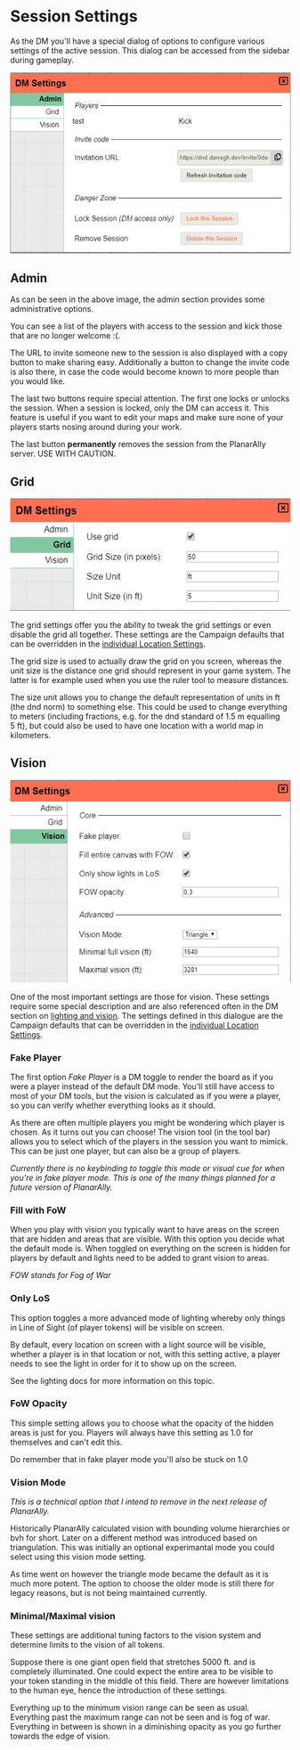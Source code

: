 # Session Settings

As the DM you'll have a special dialog of options to configure various settings of the active session.
This dialog can be accessed from the sidebar during gameplay.

![](./settings.png)

## Admin

As can be seen in the above image, the admin section provides some administrative options.

You can see a list of the players with access to the session and kick those that are no longer welcome :(.

The URL to invite someone new to the session is also displayed with a copy button to make sharing easy.
Additionally a button to change the invite code is also there, in case the code would become known to more people than you would like.

The last two buttons require special attention. The first one locks or unlocks the session.  When a session is locked, only the DM can access it.  This feature is useful if you want to edit your maps and make sure none of your players starts nosing around during your work.

The last button **permanently** removes the session from the PlanarAlly server. USE WITH CAUTION.

## Grid

![](./grid.png)

The grid settings offer you the ability to tweak the grid settings or even disable the grid all together.
These settings are the Campaign defaults that can be overridden in the [individual Location Settings](/docs/dm/locations/#grid).

The grid size is used to actually draw the grid on you screen, whereas the unit size is the distance one grid should represent in your game system.
The latter is for example used when you use the ruler tool to measure distances.

The size unit allows you to change the default representation of units in ft (the dnd norm) to something else.  This could be used to change everything to meters (including fractions, e.g. for the dnd standard of 1.5&nbsp;m equalling 5&nbsp;ft), but could also be used to have one location with a world map in kilometers.

## Vision

![](./vision.png)

One of the most important settings are those for vision.  These settings require some special description and are also referenced often in the DM section on [lighting and vision](/docs/dm/light-shadows/).
The settings defined in this dialogue are the Campaign defaults that can be overridden in the [individual Location Settings](/docs/dm/locations/#vision).

### Fake Player
The first option _Fake Player_ is a DM toggle to render the board as if you were a player instead of the default DM mode.  You'll still have access to most of your DM tools, but the vision is calculated as if you were a player, so you can verify whether everything looks as it should.

As there are often multiple players you might be wondering which player is chosen.  As it turns out you can choose!  The vision tool (in the tool bar) allows you to select which of the players in the session you want to mimick.  This can be just one player, but can also be a group of players.

_Currently there is no keybinding to toggle this mode or visual cue for when you're in fake player mode.  This is one of the many things planned for a future version of PlanarAlly._

### Fill with FoW

When you play with vision you typically want to have areas on the screen that are hidden and areas that are visible.  With this option you decide what the default mode is. When toggled on everything on the screen is hidden for players by default and lights need to be added to grant vision to areas.

_FOW stands for Fog of War_

### Only LoS

This option toggles a more advanced mode of lighting whereby only things in Line of Sight (of player tokens) will be visible on screen.

By default, every location on screen with a light source will be visible, whether a player is in that location or not, with this setting active,
a player needs to see the light in order for it to show up on the screen.

See the lighting docs for more information on this topic.

### FoW Opacity

This simple setting allows you to choose what the opacity of the hidden areas is just for you. Players will always have this setting as 1.0 for themselves and can't edit this.

Do remember that in fake player mode you'll also be stuck on 1.0

### Vision Mode

_This is a technical option that I intend to remove in the next release of PlanarAlly._

Historically PlanarAlly calculated vision with bounding volume hierarchies or bvh for short.
Later on a different method was introduced based on triangulation. This was initially an optional experimantal mode you could select using this vision mode setting.

As time went on however the triangle mode became the default as it is much more potent.  The option to choose the older mode is still there for legacy reasons, but is not being maintained currently.

### Minimal/Maximal vision

These settings are additional tuning factors to the vision system and determine limits to the vision of all tokens.

Suppose there is one giant open field that stretches 5000 ft. and is completely illuminated. One could expect the entire area to be visible to your token standing in the middle of this field.  There are however limitations to the human eye, hence the introduction of these settings.

Everything up to the minimum vision range can be seen as usual. Everything past the maximum range can not be seen and is fog of war.  Everything in between is shown in a diminishing opacity as you go further towards the edge of vision.
